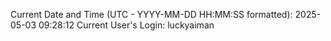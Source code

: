 Current Date and Time (UTC - YYYY-MM-DD HH:MM:SS formatted): 2025-05-03 09:28:12
Current User's Login: luckyaiman
